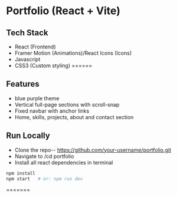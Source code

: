 #  Portfolio (React + Vite)
## Tech Stack
- React (Frontend)
- Framer Motion (Animations)/React Icons (Icons)
- Javascript
- CSS3 (Custom styling)
======

## Features
- blue purple theme
- Vertical full-page sections with scroll-snap
- Fixed navbar with anchor links
- Home, skills, projects, about and contact section

## Run Locally
- Clone the  repo-- https://github.com/your-username/portfolio.git
- Navigate to /cd portfolio
- Install all react dependencies in terminal
```bash
npm install
npm start   # or: npm run dev
```
=======
